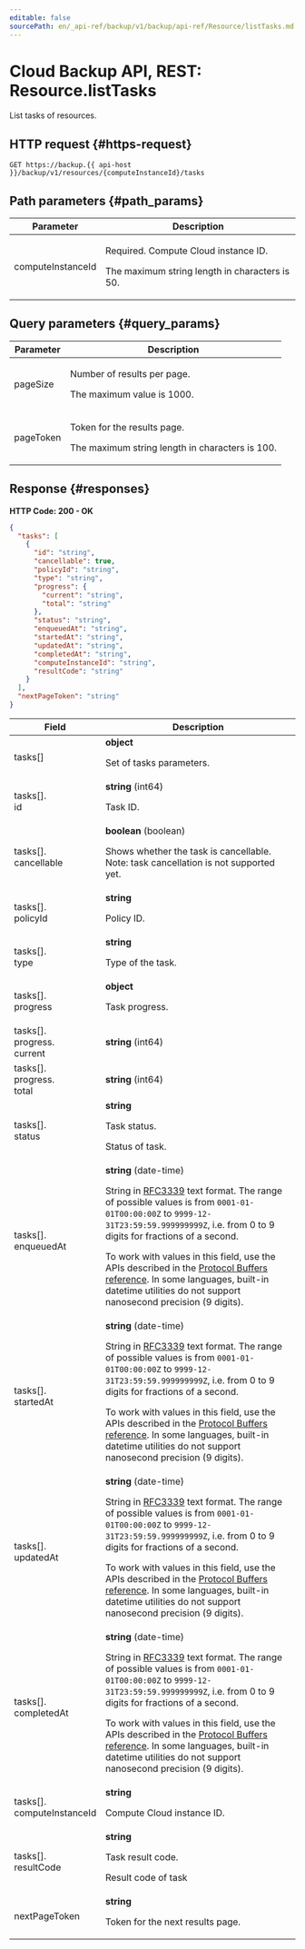 ```yaml
---
editable: false
sourcePath: en/_api-ref/backup/v1/backup/api-ref/Resource/listTasks.md
---
```


# Cloud Backup API, REST: Resource.listTasks
List tasks of resources.
 

 
## HTTP request {#https-request}
```
GET https://backup.{{ api-host }}/backup/v1/resources/{computeInstanceId}/tasks
```
 
## Path parameters {#path_params}
 
Parameter | Description
--- | ---
computeInstanceId | <p>Required. Compute Cloud instance ID.</p> <p>The maximum string length in characters is 50.</p> 
 
## Query parameters {#query_params}
 
Parameter | Description
--- | ---
pageSize | <p>Number of results per page.</p> <p>The maximum value is 1000.</p> 
pageToken | <p>Token for the results page.</p> <p>The maximum string length in characters is 100.</p> 
 
## Response {#responses}
**HTTP Code: 200 - OK**

```json 
{
  "tasks": [
    {
      "id": "string",
      "cancellable": true,
      "policyId": "string",
      "type": "string",
      "progress": {
        "current": "string",
        "total": "string"
      },
      "status": "string",
      "enqueuedAt": "string",
      "startedAt": "string",
      "updatedAt": "string",
      "completedAt": "string",
      "computeInstanceId": "string",
      "resultCode": "string"
    }
  ],
  "nextPageToken": "string"
}
```

 
Field | Description
--- | ---
tasks[] | **object**<br><p>Set of tasks parameters.</p> 
tasks[].<br>id | **string** (int64)<br><p>Task ID.</p> 
tasks[].<br>cancellable | **boolean** (boolean)<br><p>Shows whether the task is cancellable. Note: task cancellation is not supported yet.</p> 
tasks[].<br>policyId | **string**<br><p>Policy ID.</p> 
tasks[].<br>type | **string**<br><p>Type of the task.</p> 
tasks[].<br>progress | **object**<br><p>Task progress.</p> 
tasks[].<br>progress.<br>current | **string** (int64)
tasks[].<br>progress.<br>total | **string** (int64)
tasks[].<br>status | **string**<br><p>Task status.</p> <p>Status of task.</p> 
tasks[].<br>enqueuedAt | **string** (date-time)<br><p>String in <a href="https://www.ietf.org/rfc/rfc3339.txt">RFC3339</a> text format. The range of possible values is from ``0001-01-01T00:00:00Z`` to ``9999-12-31T23:59:59.999999999Z``, i.e. from 0 to 9 digits for fractions of a second.</p> <p>To work with values in this field, use the APIs described in the <a href="https://developers.google.com/protocol-buffers/docs/reference/overview">Protocol Buffers reference</a>. In some languages, built-in datetime utilities do not support nanosecond precision (9 digits).</p> 
tasks[].<br>startedAt | **string** (date-time)<br><p>String in <a href="https://www.ietf.org/rfc/rfc3339.txt">RFC3339</a> text format. The range of possible values is from ``0001-01-01T00:00:00Z`` to ``9999-12-31T23:59:59.999999999Z``, i.e. from 0 to 9 digits for fractions of a second.</p> <p>To work with values in this field, use the APIs described in the <a href="https://developers.google.com/protocol-buffers/docs/reference/overview">Protocol Buffers reference</a>. In some languages, built-in datetime utilities do not support nanosecond precision (9 digits).</p> 
tasks[].<br>updatedAt | **string** (date-time)<br><p>String in <a href="https://www.ietf.org/rfc/rfc3339.txt">RFC3339</a> text format. The range of possible values is from ``0001-01-01T00:00:00Z`` to ``9999-12-31T23:59:59.999999999Z``, i.e. from 0 to 9 digits for fractions of a second.</p> <p>To work with values in this field, use the APIs described in the <a href="https://developers.google.com/protocol-buffers/docs/reference/overview">Protocol Buffers reference</a>. In some languages, built-in datetime utilities do not support nanosecond precision (9 digits).</p> 
tasks[].<br>completedAt | **string** (date-time)<br><p>String in <a href="https://www.ietf.org/rfc/rfc3339.txt">RFC3339</a> text format. The range of possible values is from ``0001-01-01T00:00:00Z`` to ``9999-12-31T23:59:59.999999999Z``, i.e. from 0 to 9 digits for fractions of a second.</p> <p>To work with values in this field, use the APIs described in the <a href="https://developers.google.com/protocol-buffers/docs/reference/overview">Protocol Buffers reference</a>. In some languages, built-in datetime utilities do not support nanosecond precision (9 digits).</p> 
tasks[].<br>computeInstanceId | **string**<br><p>Compute Cloud instance ID.</p> 
tasks[].<br>resultCode | **string**<br><p>Task result code.</p> <p>Result code of task</p> 
nextPageToken | **string**<br><p>Token for the next results page.</p> 